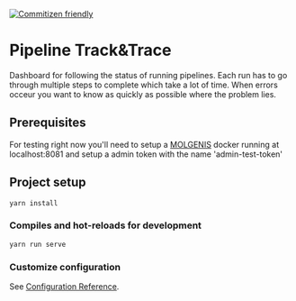 [![Commitizen friendly](https://img.shields.io/badge/commitizen-friendly-brightgreen.svg)](http://commitizen.github.io/cz-cli/)

# Pipeline Track&Trace

Dashboard for following the status of running pipelines. Each run has to go through multiple steps to complete which take a lot of time. When errors occeur you want to know as quickly as possible where the problem lies.

## Prerequisites
For testing right now you'll need to setup a [MOLGENIS](https://github.com/molgenis/docker) docker running at localhost:8081 and setup a admin token with the name 'admin-test-token'

## Project setup
```
yarn install
```

### Compiles and hot-reloads for development
```
yarn run serve
```

### Customize configuration
See [Configuration Reference](https://cli.vuejs.org/config/).
